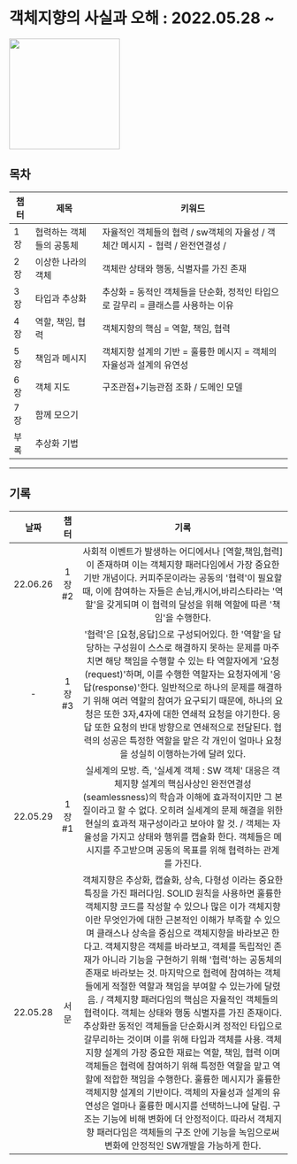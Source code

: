 # 객체지향의 사실과 오해 : 2022.05.28 ~ 
<img src='http://image.yes24.com/momo/TopCate511/MidCate005/51040273.jpg' width="200"/>






## 목차

|챕터|제목|키워드|
|---|---|---|
|1장|협력하는 객체들의 공통체|자율적인 객체들의 협력 / sw객체의 자율성 / 객체간 메시지 - 협력 / 완전연결성 / |
|2장|이상한 나라의 객체|객체란 상태와 행동, 식별자를 가진 존재|
|3장|타입과 추상화|추상화 = 동적인 객체들을 단순화, 정적인 타입으로 갈무리 = 클래스를 사용하는 이유|
|4장|역할, 책임, 협력|객체지향의 핵심 = 역할, 책임, 협력|
|5장|책임과 메시지|객체지향 설계의 기반 = 훌륭한 메시지 = 객체의 자율성과 설계의 유연성|
|6장|객체 지도|구조관점+기능관점 조화 / 도메인 모델|
|7장|함께 모으기||
|부록|추상화 기법||


---

## 기록

| 날짜 | 챕터 | 기록 |
|:------:|:------:|:--------:|
|22.06.26|1장#2|사회적 이벤트가 발생하는 어디에서나 [역할,책임,협력]이 존재하며 이는 객체지향 패러다임에서 가장 중요한 기반 개념이다. 커피주문이라는 공동의 '협력'이 필요할 때, 이에 참여하는 자들은 손님,캐시어,바리스타라는 '역할'을 갖게되며 이 협력의 달성을 위해 역할에 따른 '책임'을 수행한다.|
|-|1장#3|'협력'은 [요청,응답]으로 구성되어있다. 한 '역할'을 담당하는 구성원이 스스로 해결하지 못하는 문제를 마주치면 해당 책임을 수행할 수 있는 타 역할자에게 '요청(request)'하며, 이를 수행한 역할자는 요청자에게 '응답(response)'한다. 일반적으로 하나의 문제를 해결하기 위해 여러 역할의 참여가 요구되기 때문에, 하나의 요청은 또한 3자,4자에 대한 연쇄적 요청을 야기한다. 응답 또한 요청의 반대 방향으로 연쇄적으로 전달된다. 협력의 성공은 특정한 역할을 맡은 각 개인이 얼마나 요청을 성실히 이행하는가에 달려 있다.|  
|22.05.29|1장#1|실세계의 모방. 즉, '실세계 객체 : SW 객체' 대응은 객체지향 설계의 핵심사상인 완전연결성(seamlessness)의 학습과 이해에 효과적이지만 그 본질이라고 할 수 없다. 오히려 실세계의 문제 해결을 위한 현실의 효과적 재구성이라고 보아야 할 것. / 객체는 자율성을 가지고 상태와 행위를 캡슐화 한다. 객체들은 메시지를 주고받으며 공동의 목표를 위해 협력하는 관계를 가진다.| 
|22.05.28|서문|객체지향은 추상화, 캡슐화, 상속, 다형성 이라는 중요한 특징을 가진 패러다임. SOLID 원칙을 사용하면 훌륭한 객체지향 코드를 작성할 수 있으나 많은 이가 객체지향이란 무엇인가에 대한 근본적인 이해가 부족할 수 있으며 클래스나 상속을 중심으로 객체지향을 바라보곤 한다고. 객체지향은 객체를 바라보고, 객체를 독립적인 존재가 아니라 기능을 구현하기 위해 '협력'하는 공동체의 존재로 바라보는 것. 마지막으로 협력에 참여하는 객체들에게 적절한 역할과 책임을 부여할 수 있는가에 달렸음. / 객체지향 패러다임의 핵심은 자율적인 객체들의 협력이다. 객체는 상태와 행동 식별자를 가진 존재이다. 추상화란 동적인 객체들을 단순화시켜 정적인 타입으로 갈무리하는 것이며 이를 위해 타입과 객체를 사용. 객체지향 설계의 가장 중요한 재료는 역할, 책임, 협력 이며 객체들은 협력에 참여하기 위해 특정한 역할을 맡고 역할에 적합한 책임을 수행한다. 훌륭한 메시지가 훌륭한 객체지향 설계의 기반이다. 객체의 자율성과 설계의 유연성은 얼마나 훌륭한 메시지를 선택하느냐에 달림. 구조는 기능에 비해 변화에 더 안정적이다. 따라서 객체지향 패러다임은 객체들의 구조 안에 기능을 녹임으로써 변화에 안정적인 SW개발을 가능하게 한다.|

